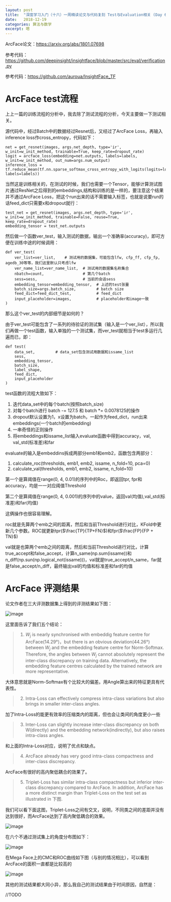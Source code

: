 ```yaml
---
layout: post
title:  "深度学习入门（十六）一周精读论文与代码复刻 Test与Evaluation相关 (Day 6)"
date:   2018-12-19
categories: 算法与数学
excerpt: 嗯
---
```

<script type="text/javascript" src="http://cdn.mathjax.org/mathjax/latest/MathJax.js?config=TeX-AMS-MML_HTMLorMML"></script>

<script type="text/x-mathjax-config">
    MathJax.Hub.Config({
        tex2jax: {inlineMath: [['$', '$']]},
        messageStyle: "none"
    });
</script>

ArcFace论文：https://arxiv.org/abs/1801.07698

参考代码：https://github.com/deepinsight/insightface/blob/master/src/eval/verification.py

参考代码：https://github.com/auroua/InsightFace_TF

# ArcFace test流程

上上一篇的训练流程的分析中，我去除了测试流程的分析，今天主要做一下测试相关。

源代码中，经过Batch中的数据经过Resnet后，又经过了ArcFace Loss，再输入inference loss作cross_entropy，代码如下：

```
net = get_resnet(images, args.net_depth, type='ir', w_init=w_init_method, trainable=True, keep_rate=dropout_rate)
logit = arcface_loss(embedding=net.outputs, labels=labels, w_init=w_init_method, out_num=args.num_output)
inference_loss = tf.reduce_mean(tf.nn.sparse_softmax_cross_entropy_with_logits(logits=logit, labels=labels))
```

当然这是训练相关的，在测试的时候，我们也需要一个Tensor，能够计算测试图片通过ResNet之后得到的embeddings,结构和训练的是一样的，要注意这个结果并不通过ArcFace Loss，把这个run出来的话不需要输入标签，也就是说要run的话feed_dict只需要x和dropout就行：

```
test_net = get_resnet(images, args.net_depth, type='ir', w_init=w_init_method, trainable=False, reuse=True, keep_rate=dropout_rate)
embedding_tensor = test_net.outputs
```

然后做一个函数ver_test，输入测试的数据，输出一个准确率(accuracy)，即可方便在训练中途的时候调用：

```
def ver_test(
    ver_list=ver_list,    # 测试用的数据集，可能包含lfw, cfp_ff, cfp_fp, agedb_30等等，我们这里默认只考虑lfw
    ver_name_list=ver_name_list,  # 测试用的数据集名称集合
    nbatch=count,                 # 第几个batch
    sess=sess,                    # 当前的会话sess
    embedding_tensor=embedding_tensor,  # 上述的test张量
    batch_size=args.batch_size,         # batch size
    feed_dict=feed_dict_test,           # feed_dict
    input_placeholder=images,           # placeholder和image一致
)
```

那么这个ver_test的内部细节是如何的？

由于ver_test可能包含了一系列的待验证的测试集（输入是一个ver_list），所以我们再做一个test函数，输入单独的一个测试集，而ver_test就相当于test多运行几遍而已，即：

```
def test(
    data_set,         # data_set包含测试用数据和issame_list
    sess,
    embedding_tensor,
    batch_size,
    label_shape,
    feed_dict,
    input_placeholder
)

```

test函数的流程大致如下：

1. 迭代data_set中的每个batch(按照batch_size)
2. 对每个batch进行 batch -= 127.5 和 batch *= 0.0078125的操作
3. dropout默认设置为1，x设置为batch，一起作为feed_dict，run出来embeddings(一个batch的embedding)
4. 一串奇怪的正则操作
5. 将embeddings和issame_list输入evaluate函数中得到accuracy，val, val_std(标准差)和far

evaluate的输入是embeddins拆成两部分emb1和emb2，函数包含两部分：

1. calculate_roc(thresholds, emb1, emb2, issame, n_fold=10, pca=0)
2. calculate_val(thresholds, emb1, emb2, issame, n_fold=10)

第一个是算阈值在range(0, 4, 0.01)的序列中的Roc，即返回tpr, fpr和accuracy，均是一一对应阈值Threshold


第二个是算阈值在range(0, 4, 0.001)的序列中的value，返回val(均值),val_std(标准差)和far(均值)


这俩操作也很容易理解。

roc就是先算两个emb之间的距离，然后和当前Threshold进行对比，KFold中更新几个参数。ROC就更新tpr($\frac{TP}{TP+FN}$)和fpr($\frac{FP}{FP + TN}$)

val就是也算两个emb之间的距离，然后和当前Threshold进行对比，计算true_accept和false_accept，计算n_same(np.sum(issame))和n_diff(np.sun(np.logical_not(issame)))，val就是true_accept/n_same，far就是false_accept/n_diff，最终输出val的均值和标准差和far的均值

# ArcFace 评测结果

论文作者在三大评测数据集上得到的评测结果如下图：

![image](\img\dl26.png)

这里面告诉了我们五个结论：

> 1. $W_j$ is nearly synchronised with embeddig feature centre for ArcFace(14.29°)，but there is an obvious deviation(44.26°) between $W_j$ and the embedding feature centre for Norm-Softmax. Therefore, the angles between $W_j$ cannot absolutely represent the inter-class discrepancy on training data. Alternatively, the embedding feature centres calculated by the trained network are more representative.

大体意思就是Norm-Softmax有个比较大的偏差。用Angle算出来的特征更具有代表性。

> 2. Intra-Loss can effectively compress intra-class variations but also brings in smaller inter-class angles.

加了Intra-Loss的能更有效率的压缩类内的距离，但也会让类间的角度更小一些

> 3. Inter-Loss can slightly increase inter-class discrepancy on both W(directly) and the embedding network(indirectly), but also raises intra-class angles.

和上面的Intra-Loss对应，说明了优点和缺点。

> 4. ArcFace already has very good intra-class compactness and inter-class discrepancy.

ArcFace有很好的高内聚低耦合的效果了。

> 5. Triplet-Loss has similar intra-class compactness but inferior inter-class discrepancy compared to ArcFace. In addition, ArcFace has a more distinct margin than Triplet-Loss on the test set as illustrated in 下图.

我们可以看下面这图，Triplet-Loss之间有交叉，说明，不同类之间的差距并没有达到很好，而ArcFace达到了高内聚低耦合的效果。

![image](\img\dl27.png)

在六个不通过测试集上的角度分布图如下：

![image](\img\dl28.png)

在Mega Face上的CMC和ROC曲线如下图（与别的情况相比），可以看到ArcFace的面积一直都是比较高的

![image](\img\dl25.png)

其他的测试结果都大同小异，那么我自己的测试结果由于时间原因，自然是：

//TODO


